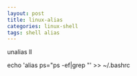 ```yaml
---
layout: post
title: linux-alias
categories: linux-shell
tags: shell alias
---
```


unalias ll

echo 'alias ps="ps -ef|grep "' >> ~/.bashrc
```
